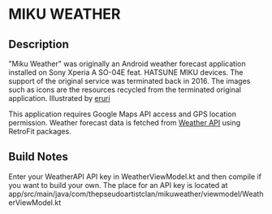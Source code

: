 # MIKU WEATHER

## Description

"Miku Weather" was originally an Android weather forecast application installed on Sony Xperia A SO-04E feat. HATSUNE MIKU devices. The support of the original service was terminated back in 2016. The images such as icons are the resources recycled from the terminated original application. Illustrated by [eruri](https://vocadb.net/Ar/3344)

This application requires Google Maps API access and GPS location permission. Weather forecast data is fetched from [Weather API](https://www.weatherapi.com/) using RetroFit packages. 

## Build Notes

Enter your WeatherAPI API key in WeatherViewModel.kt and then compile if you want to build your own. The place for an API key is located at app/src/main/java/com/thepseudoartistclan/mikuweather/viewmodel/WeatherViewModel.kt
